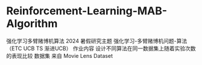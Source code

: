 # Reinforcement-Learning-MAB-Algorithm
强化学习多臂赌博机算法
2024 暑假研究主题 强化学习-多臂赌博机问题-算法（ETC UCB TS 渐进UCB）
作业内容 设计不同算法在同一数据集上随着实验次数的表现比较
数据集 来自 Movie Lens Dataset
